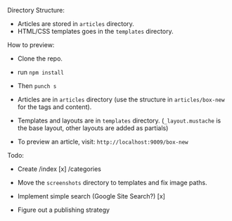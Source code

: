 
Directory Structure:

* Articles are stored in `articles` directory.
* HTML/CSS templates goes in the `templates` directory.

How to preview:

* Clone the repo.

* run `npm install`

* Then `punch s`

* Articles are in `articles` directory (use the structure in `articles/box-new` for the tags and content).

* Templates and layouts are in `templates` directory. (`_layout.mustache` is the base layout, other layouts are added as partials)

* To preview an article, visit: `http://localhost:9009/box-new`

Todo:

* Create
  /index [x]
  /categories

* Move the `screenshots` directory to templates and fix image paths.

* Implement simple search (Google Site Search?) [x]

* Figure out a publishing strategy
